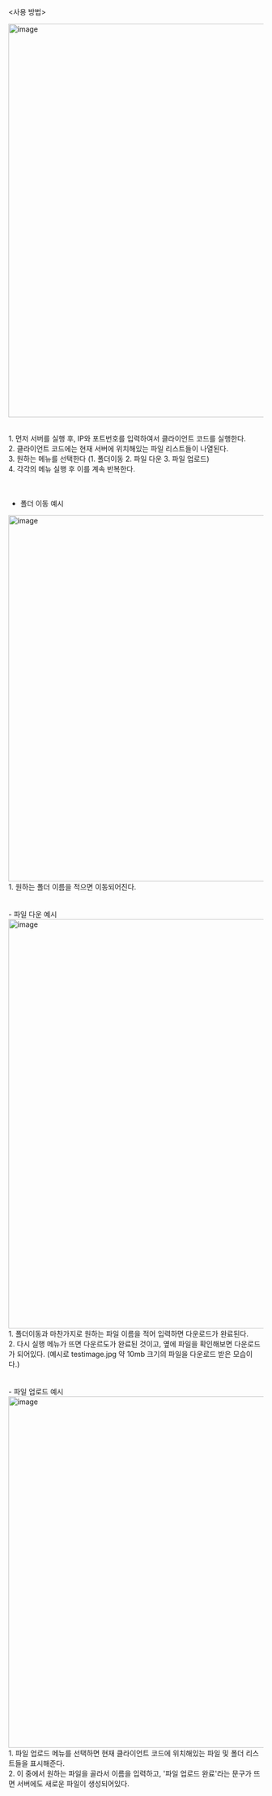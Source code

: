 <사용 방법> <br/>

<img width="776" alt="image" src="https://github.com/user-attachments/assets/697ad763-0072-4311-8994-b05316e30deb">

<br/>1. 먼저 서버를 실행 후, IP와 포트번호를 입력하여서 클라이언트 코드를 실행한다.<br/>
2. 클라이언트 코드에는 현재 서버에 위치해있는 파일 리스트들이 나열된다.<br/>
3. 원하는 메뉴를 선택한다 (1. 폴더이동 2. 파일 다운 3. 파일 업로드)<br/>
4. 각각의 메뉴 실행 후 이를 계속 반복한다.<br/><br/>
<br/>
- 폴더 이동 예시
<img width="722" alt="image" src="https://github.com/user-attachments/assets/cdcae205-6477-4d0c-92fd-64356c8332b9">
<br/>1. 원하는 폴더 이름을 적으면 이동되어진다.<br/><br/>
<br/>
- 파일 다운 예시
<img width="807" alt="image" src="https://github.com/user-attachments/assets/8241abca-b6f5-44e5-b76e-e506ac548cb9">
<br/>1. 폴더이동과 마찬가지로 원하는 파일 이름을 적어 입력하면 다운로드가 완료된다.<br/>
2. 다시 실행 메뉴가 뜨면 다운르도가 완료된 것이고, 옆에 파일을 확인해보면 다운로드가 되어있다. (예시로 testimage.jpg 약 10mb 크기의 파일을 다운로드 받은 모습이다.)<br/><br/>
<br/>
- 파일 업로드 예시
<img width="693" alt="image" src="https://github.com/user-attachments/assets/b899d734-41f5-4fd6-880a-46ed8940666d">
<br/>1. 파일 업로드 메뉴를 선택하면 현재 클라이언트 코드에 위치해있는 파일 및 폴더 리스트들을 표시해준다.<br/>
2. 이 중에서 원하는 파일을 골라서 이름을 입력하고, '파일 업로드 완료'라는 문구가 뜨면 서버에도 새로운 파일이 생성되어있다.<br/><br/>
